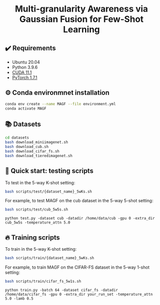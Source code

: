 <div align="center">
  <h1>Multi-granularity Awareness via Gaussian Fusion for Few-Shot Learning</h1>
</div>



## :heavy_check_mark: Requirements
* Ubuntu 20.04
* Python 3.9.6
* [CUDA 11.1](https://developer.nvidia.com/cuda-toolkit)
* [PyTorch 1.7.1](https://pytorch.org)


## :gear: Conda environmnet installation
```bash
conda env create --name MAGF --file environment.yml
conda activate MAGF
```

## :books: Datasets
```bash
cd datasets
bash download_miniimagenet.sh
bash download_cub.sh
bash download_cifar_fs.sh
bash download_tieredimagenet.sh
```

## :pushpin: Quick start: testing scripts
To test in the 5-way K-shot setting:
```bash
bash scripts/test/{dataset_name}_5wKs.sh
```
For example, to test MAGF on the cub dataset in the 5-way 5-shot setting:
```bash
bash scripts/test/cub_5w5s.sh
```
```
python test.py -dataset cub -datadir /home/data/cub -gpu 0 -extra_dir cub_5w5s -temperature_attn 5.0 
```


## :fire: Training scripts
To train in the 5-way K-shot setting:
```bash
bash scripts/train/{dataset_name}_5wKs.sh
```
For example, to train MAGF on the CIFAR-FS dataset in the 5-way 1-shot setting:
```bash
bash scripts/train/cifar_fs_5w1s.sh
```
```
python train.py -batch 64 -dataset cifar_fs -datadir /home/data/cifar_fs -gpu 0 -extra_dir your_run_set -temperature_attn 5.0 -lamb 0.5
```

